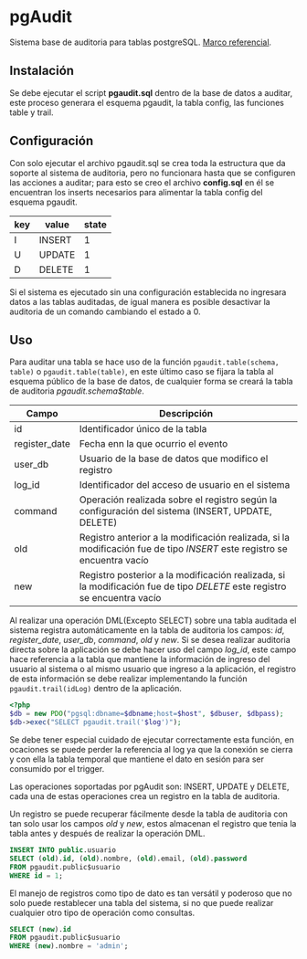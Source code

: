 pgAudit
=======
Sistema base de auditoria para tablas postgreSQL. [Marco referencial](http://www.juanluramirez.com/auditoria-bases-datos/).

Instalación
-----------
Se debe ejecutar el script **pgaudit.sql** dentro de la base de datos a auditar, este proceso generara el esquema pgaudit, la tabla config, las funciones table y trail.

Configuración
-------------
Con solo ejecutar el archivo pgaudit.sql se crea toda la estructura que da soporte al sistema de auditoria, pero no funcionara hasta que se configuren las acciones a auditar; para esto se creo el archivo **config.sql** en él se encuentran los inserts necesarios para alimentar la tabla config del esquema pgaudit.

| key | value | state |
|-----|-------|-------|
| I | INSERT | 1 |
| U | UPDATE | 1 |
| D | DELETE | 1 |

Si el sistema es ejecutado sin una configuración establecida no ingresara datos a las tablas auditadas, de igual manera es posible desactivar la auditoria de un comando cambiando el estado a 0.

Uso
---
Para auditar una tabla se hace uso de la función `pgaudit.table(schema, table)` o `pgaudit.table(table)`, en este último caso se fijara la tabla al esquema público de la base de datos, de cualquier forma se creará la tabla de auditoria *pgaudit.schema$table*.

| Campo | Descripción |
|-------|-------------|
| id | Identificador único de la tabla |
| register_date | Fecha enn la que ocurrio el evento |
| user_db | Usuario de la base de datos que modifico el registro |
| log_id | Identificador del acceso de usuario en el sistema |
| command | Operación realizada sobre el registro según la configuración del sistema (INSERT, UPDATE, DELETE) |
| old | Registro anterior a la modificación realizada, si la modificación fue de tipo *INSERT* este registro se encuentra vacío |
| new | Registro posterior a la modificación realizada, si la modificación fue de tipo *DELETE* este registro se encuentra vacío |

Al realizar una operación DML(Excepto SELECT) sobre una tabla auditada el sistema registra automáticamente en la tabla de auditoria los campos: *id*, *register_date*, *user_db*, *command*, *old* y *new*. Si se desea realizar auditoria directa sobre la aplicación se debe hacer uso del campo *log_id*, este campo hace referencia a la tabla que mantiene la información de ingreso del usuario al sistema o al mismo usuario que ingreso a la aplicación, el registro de esta información se debe realizar implementando la función `pgaudit.trail(idLog)` dentro de la aplicación.

```php
<?php
$db = new PDO("pgsql:dbname=$dbname;host=$host", $dbuser, $dbpass);
$db->exec("SELECT pgaudit.trail('$log')");
```

Se debe tener especial cuidado de ejecutar correctamente esta función, en ocaciones se puede perder la referencia al log ya que la conexión se cierra y con ella la tabla temporal que mantiene el dato en sesión para ser consumido por el trigger.

Las operaciones soportadas por pgAudit son: INSERT, UPDATE y DELETE, cada una de estas operaciones crea un registro en la tabla de auditoria.

Un registro se puede recuperar fácilmente desde la tabla de auditoria con tan solo usar los campos *old* y *new*, estos almacenan el registro que tenia la tabla antes y después de realizar la operación DML.

```sql
INSERT INTO public.usuario
SELECT (old).id, (old).nombre, (old).email, (old).password
FROM pgaudit.public$usuario
WHERE id = 1;
```

El manejo de registros como tipo de dato es tan versátil y poderoso que no solo puede restablecer una tabla del sistema, si no que puede realizar cualquier otro tipo de operación como consultas.

```sql
SELECT (new).id
FROM pgaudit.public$usuario
WHERE (new).nombre = 'admin';
```
